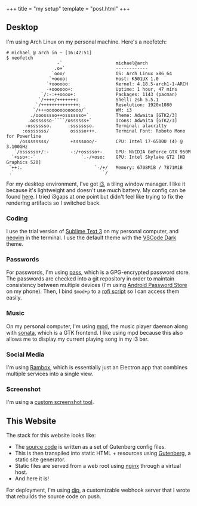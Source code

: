 +++
title = "my setup"
template = "post.html"
+++

## Desktop

I'm using Arch Linux on my personal machine. Here's a neofetch:

```
# michael @ arch in ~ [16:42:51]
$ neofetch
                   -`                    michael@arch
                  .o+`                   ------------
                 `ooo/                   OS: Arch Linux x86_64
                `+oooo:                  Host: K501UX 1.0
               `+oooooo:                 Kernel: 4.18.5-arch1-1-ARCH
               -+oooooo+:                Uptime: 1 hour, 47 mins
             `/:-:++oooo+:               Packages: 1143 (pacman)
            `/++++/+++++++:              Shell: zsh 5.5.1
           `/++++++++++++++:             Resolution: 1920x1080
          `/+++ooooooooooooo/`           WM: i3
         ./ooosssso++osssssso+`          Theme: Adwaita [GTK2/3]
        .oossssso-````/ossssss+`         Icons: Adwaita [GTK2/3]
       -osssssso.      :ssssssso.        Terminal: alacritty
      :osssssss/        osssso+++.       Terminal Font: Roboto Mono for Powerline
     /ossssssss/        +ssssooo/-       CPU: Intel i7-6500U (4) @ 3.100GHz
   `/ossssso+/:-        -:/+osssso+-     GPU: NVIDIA GeForce GTX 950M
  `+sso+:-`                 `.-/+oso:    GPU: Intel Skylake GT2 [HD Graphics 520]
 `++:.                           `-/+/   Memory: 6708MiB / 7871MiB
 .`                                 `/

```

For my desktop environment, I've got [i3](https://i3wm.org/), a tiling window manager. I like it because it's lightweight and doesn't use much battery. My config can be found [here](https://git.mzhang.me/michael/dotfiles/src/branch/master/.config/i3/config). I tried i3gaps at one point but didn't feel like trying to fix the rendering artifacts so I switched back.

### Coding

I use the trial version of [Sublime Text 3](http://www.sublimetext.com/) on my personal computer, and [neovim](https://neovim.io/) in the terminal. I use the default theme with the [VSCode Dark](https://github.com/nikeee/visual-studio-dark) theme.

### Passwords

For passwords, I'm using [pass](https://www.passwordstore.org/), which is a GPG-encrypted password store. The passwords are checked into a git repository in order to maintain consistency between multiple devices (I'm using [Android Password Store](https://github.com/zeapo/Android-Password-Store) on my phone). Then, I bind `$mod+p` to a [rofi script](https://git.mzhang.me/michael/dotfiles/src/branch/master/.local/scripts/passmenu) so I can access them easily.

### Music

On my personal computer, I'm using [mpd](https://www.musicpd.org/), the music player daemon along with [sonata](https://www.nongnu.org/sonata/), which is a GTK frontend. I like using mpd because this also allows me to display my current playing song in my i3 bar.

### Social Media

I'm using [Rambox](https://rambox.pro), which is essentially just an Electron app that combines multiple services into a single view.

### Screenshot

I'm using a [custom screenshot tool](https://git.mzhang.me/michael/leanshot).

## This Website

The stack for this website looks like:

- The [source code](https://git.mzhang.me/michael/blog) is written as a set of Gutenberg config files.
- This is then transpiled into static HTML + resources using [Gutenberg](https://www.getgutenberg.io/), a static site generator.
- Static files are served from a web root using [nginx](https://nginx.org/en/) through a virtual host.
- And here it is!

For deployment, I'm using [dip](https://github.com/acmumn/dip), a customizable webhook server that I wrote that rebuilds the source code on push.
